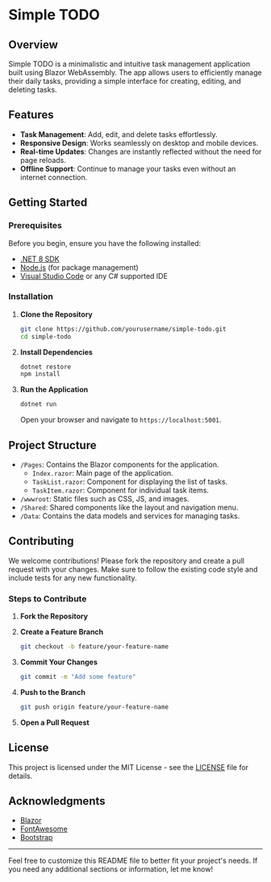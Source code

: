 # Simple TODO

## Overview

Simple TODO is a minimalistic and intuitive task management application built using Blazor WebAssembly. The app allows users to efficiently manage their daily tasks, providing a simple interface for creating, editing, and deleting tasks.

## Features

- **Task Management**: Add, edit, and delete tasks effortlessly.
- **Responsive Design**: Works seamlessly on desktop and mobile devices.
- **Real-time Updates**: Changes are instantly reflected without the need for page reloads.
- **Offline Support**: Continue to manage your tasks even without an internet connection.

## Getting Started

### Prerequisites

Before you begin, ensure you have the following installed:

- [.NET 8 SDK](https://dotnet.microsoft.com/download/dotnet/8.0)
- [Node.js](https://nodejs.org/) (for package management)
- [Visual Studio Code](https://code.visualstudio.com/) or any C# supported IDE

### Installation

1. **Clone the Repository**

   ```sh
   git clone https://github.com/yourusername/simple-todo.git
   cd simple-todo
   ```

2. **Install Dependencies**

   ```sh
   dotnet restore
   npm install
   ```

3. **Run the Application**

   ```sh
   dotnet run
   ```

   Open your browser and navigate to `https://localhost:5001`.

## Project Structure

- `/Pages`: Contains the Blazor components for the application.
  - `Index.razor`: Main page of the application.
  - `TaskList.razor`: Component for displaying the list of tasks.
  - `TaskItem.razor`: Component for individual task items.
- `/wwwroot`: Static files such as CSS, JS, and images.
- `/Shared`: Shared components like the layout and navigation menu.
- `/Data`: Contains the data models and services for managing tasks.

## Contributing

We welcome contributions! Please fork the repository and create a pull request with your changes. Make sure to follow the existing code style and include tests for any new functionality.

### Steps to Contribute

1. **Fork the Repository**
2. **Create a Feature Branch**

   ```sh
   git checkout -b feature/your-feature-name
   ```

3. **Commit Your Changes**

   ```sh
   git commit -m "Add some feature"
   ```

4. **Push to the Branch**

   ```sh
   git push origin feature/your-feature-name
   ```

5. **Open a Pull Request**

## License

This project is licensed under the MIT License - see the [LICENSE](LICENSE) file for details.

## Acknowledgments

- [Blazor](https://dotnet.microsoft.com/apps/aspnet/web-apps/blazor)
- [FontAwesome](https://fontawesome.com/)
- [Bootstrap](https://getbootstrap.com/)

---

Feel free to customize this README file to better fit your project's needs. If you need any additional sections or information, let me know!